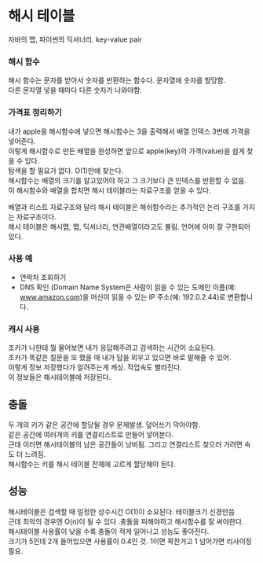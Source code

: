 # 해시 테이블
자바의 맵, 파이썬의 딕셔너리. key-value pair

### 해시 함수
해시 함수는 문자를 받아서 숫자를 반환하는 함수다.  문자열에 숫자를 할당함.  
다른 문자열 넣을 때마다 다른 숫자가 나와야함. 

### 가격표 정리하기
내가 apple을 해시함수에 넣으면 해시함수는 3을 출력해서 배열 인덱스 3번에 가격을 넣어준다.  
이렇게 해시함수로 만든 배열을 완성하면 앞으로 apple(key)의 가격(value)을 쉽게 찾을 수 있다.  
탐색을 할 필요가 없다. O(1)만에 찾는다.  
해시함수는 배열의 크기를 알고있어야 하고 그 크기보다 큰 인덱스를 반환할 수 없음.  
이 해시함수와 배열을 합치면 해시 테이블라는 자료구조를 얻을 수 있다.

배열과 리스트 자료구조와 달리 해시 테이블은 해쉬함수라는 추가적인 논리 구조를 가지는 자료구조이다.  
해시 테이블은 해시맵, 맵, 딕셔너리, 연관배열이라고도 불림. 언어에 이미 잘 구현되어 있다.


### 사용 예
- 연락처 조회하기
-  DNS 확인 
(Domain Name System은 사람이 읽을 수 있는 도메인 이름(예: www.amazon.com)을 머신이 읽을 수 있는 IP 주소(예: 192.0.2.44)로 변환합니다.

### 캐시 사용
조카가 나한테 뭘 물어보면 내가 응답해주려고 검색하는 시간이 소요된다.   
조카가 똑같은 질문을 또 했을 때 내가 답을 외우고 있으면 바로 말해줄 수 있어.  
이렇게 정보 저장했다가 알려주는게 캐싱. 작업속도 빨라진다.  
이 정보들은 해시테이블에 저장된다.
## 충돌
두 개의 키가 같은 공간에 할당될 경우 문제발생. 덮어쓰기 막아야함.   
같은 공간에 여러개의 키를 연결리스트로 만들어 넣어본다.  
근데 이러면 해시테이블의 남은 공간들이 낭비됨. 그리고 연결리스트 찾으러 가려면 속도 더 느려짐.  
해시함수는 키를 해시 테이블 전체에 고르게 할당해야 된다.  
## 성능
해시테이블은 검색할 때 일정한 상수시간 O(1)이 소요된다. 테이블크기 신경안씀  
근데 최악의 경우엔 O(n)이 될 수 있다 .충돌을 피해야하고 해시함수를 잘 써야한다.  
해시테이블 사용률이 낮을 수록 충돌이 적게 일어나고 성능도 좋아진다.  
크기가 5인데 2개 들어있으면 사용률이 0.4인 것. 1이면 꽉찬거고 1 넘어가면 리사이징 필요.
